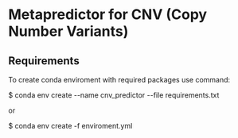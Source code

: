 # Metapredictor for CNV (Copy Number Variants)


## Requirements

To create conda enviroment with required packages use command:

$ conda env create --name cnv_predictor --file requirements.txt

or

$ conda env create -f enviroment.yml
